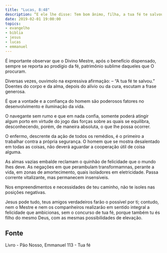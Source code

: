 ```yaml
---
title: "Lucas, 8:48"
description: “E ele lhe disse: Tem bom ânimo, filha, a tua fé te salvou; vai em paz.”
date: 2019-02-01 19:00:00
topics: 
- evangelho
- biblia
- jesus
- lucas
- emmanuel
---
```


É importante observar que o Divino Mestre, após o benefício dispensado,
sempre se reporta ao prodígio da fé, patrimônio sublime daqueles que O procuram.

Diversas vezes, ouvimo­lo na expressiva afirmação: – “A tua fé te salvou.”
Doentes do corpo e da alma, depois do alívio ou da cura, escutam a frase generosa.

É que a vontade e a confiança do homem são poderosos fatores no desenvolvimento
e iluminação da vida.

O navegante sem rumo e que em nada confia, somente poderá atingir algum
porto em virtude do jogo das forças sobre as quais se equilibra, desconhecendo,
porém, de maneira absoluta, o que lhe possa ocorrer.

O enfermo, descrente da ação de todos os remédios, é o primeiro a trabalhar
contra a própria segurança. O homem que se mostra desalentado em todas as coisas,
não deverá aguardar a cooperação útil de coisa alguma.

As almas vazias embalde reclamam o quinhão de felicidade que o mundo
lhes deve. As negações em que perambulam transformam­nas, perante a vida, em
zonas de amortecimento, quais isoladores em eletricidade. Passa corrente vitalizante,
mas permanecem insensíveis.

Nos empreendimentos e necessidades de teu caminho, não te isoles nas
posições negativas.

Jesus pode tudo, teus amigos verdadeiros farão o possível por ti; contudo,
nem o Mestre e nem os companheiros realizarão em sentido integral a felicidade que
ambicionas, sem o concurso de tua fé, porque também tu és filho do mesmo Deus,
com as mesmas possibilidades de elevação.



## Fonte
Livro - Pão Nosso, Emmanuel
113 - Tua fé
